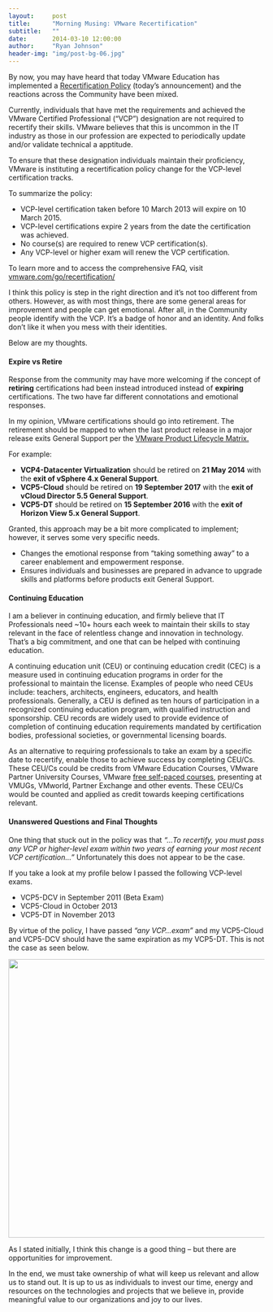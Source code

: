```yaml
---
layout:     post
title:      "Morning Musing: VMware Recertification"
subtitle:   ""
date:       2014-03-10 12:00:00
author:     "Ryan Johnson"
header-img: "img/post-bg-06.jpg"
---
```


<p>By now, you may have heard that today VMware Education has implemented a <a href="http://blogs.vmware.com/education/2014/03/new-recertification-policy-offers-growth-opportunities.html" onclick="_gaq.push(['_trackEvent', 'outbound-article', 'http://blogs.vmware.com/education/2014/03/new-recertification-policy-offers-growth-opportunities.html', 'Recertification Policy']);" title="ew Recertification Policy Offers Growth Opportunities"  target="_blank">Recertification Policy</a> (today&#8217;s announcement) and the reactions across the Community have been mixed.

<p>Currently, individuals that have met the requirements and achieved the VMware Certified Professional (&#8220;VCP&#8221;) designation are not required to recertify their skills. VMware believes that this is uncommon in the IT industry as those in our profession are expected to periodically update and/or validate technical a apptitude.

<p>To ensure that these designation individuals maintain their proficiency, VMware is instituting a recertification policy change for the VCP-level certification tracks.

<p>To summarize the policy:

<ul>
    <li>VCP-level certification taken before 10 March 2013 will expire on 10 March 2015.</li>
        <li>VCP-level certifications expire 2 years from the date the certification was achieved.</li>
    <li>No course(s) are required to renew VCP certification(s).</li>
    <li>Any VCP-level or higher exam will renew the VCP certification.</li>
</ul>

<p>To learn more and to access the comprehensive FAQ, visit <a href="http://www.vmware.com/go/recertification" onclick="_gaq.push(['_trackEvent', 'outbound-article', 'http://www.vmware.com/go/recertification', 'vmware.com/go/recertification/']);"  target="_blank">vmware.com/go/recertification/</a>

<p>I think this policy is step in the right direction and it&#8217;s not too different from others. However, as with most things, there are some general areas for improvement and people can get emotional. After all, in the Community people identify with the VCP. It&#8217;s a badge of honor and an identity. And folks don&#8217;t like it when you mess with their identities.

<p>Below are my thoughts.

<h4>Expire vs Retire</h4>

<p>Response from the community may have more welcoming if the concept of <strong>retiring</strong> certifications had been instead introduced instead of <strong>expiring</strong> certifications. The two have far different connotations and emotional responses.

<p>In my opinion, VMware certifications should go into retirement. The retirement should be mapped to when the last product release in a major release exits General Support per the <a href="https://www.vmware.com/files/pdf/support/Product-Lifecycle-Matrix.pdf" onclick="_gaq.push(['_trackEvent','download','https://www.vmware.com/files/pdf/support/Product-Lifecycle-Matrix.pdf']);" title="VMware Product Lifecycle Matrix"  target="_blank">VMware Product Lifecycle Matrix.</a>

<p>For example:

<ul>
    <li><strong>VCP4-Datacenter Virtualization</strong> should be retired on <strong>21 May 2014</strong> with the <strong>exit of vSphere 4.x General Support</strong>.</li>
    <li><strong>VCP5-Cloud</strong> should be retired on <strong>19 September 2017</strong> with the <strong>exit of vCloud Director 5.5 General Support</strong>.</li>
    <li><strong>VCP5-DT</strong> should be retired on <strong>15 September 2016</strong> with the <strong>exit of Horizon View 5.x General Support</strong>.</li>
</ul>

<p>Granted, this approach may be a bit more complicated to implement; however, it serves some very specific needs.

<ul>
    <li>Changes the emotional response from &#8220;taking something away&#8221; to a career enablement and empowerment response.</li>
    <li>Ensures individuals and businesses are prepared in advance to upgrade skills and platforms before products exit General Support.</li>
</ul>

<p>
<h4>Continuing Education</h4>

<p>I am a believer in continuing education, and firmly believe that IT Professionals need ~10+ hours each week to maintain their  skills to stay relevant in the face of relentless change and innovation in technology. That’s a big commitment, and one that can be helped with continuing education.

<p>A continuing education unit (CEU) or continuing education credit (CEC) is a measure used in  continuing education programs in order for the professional to maintain the license. Examples of people who need CEUs include: teachers, architects, engineers, educators, and health professionals. Generally, a CEU is defined as ten hours of participation in a recognized continuing education program, with qualified instruction and sponsorship. CEU records are widely used to provide evidence of completion of continuing education requirements mandated by certification bodies, professional societies, or governmental licensing boards.

<p>As an alternative to requiring professionals to take an exam by a specific date to recertify, enable those to achieve success by completing CEU/Cs. These CEU/Cs could be credits from VMware Education Courses, VMware Partner University Courses, VMware <a href="http://vmware.com/go/topfeeecourses" onclick="_gaq.push(['_trackEvent', 'outbound-article', 'http://vmware.com/go/topfeeecourses', 'free self-paced courses']);"  target="_blank">free self-paced courses</a>, presenting at VMUGs, VMworld, Partner Exchange and other events. These CEU/Cs would be counted and applied as credit towards keeping certifications relevant.

<h4>Unanswered Questions and Final Thoughts</h4>

<p>One thing that stuck out in the policy was that <em>&#8220;&#8230;To recertify, you must pass any VCP or higher-level exam within two years of earning your most recent VCP certification&#8230;&#8221; </em>Unfortunately this does not appear to be the case.

<p>If you take a look at my profile below I passed the following VCP-level exams.

<ul>
    <li>VCP5-DCV in September 2011 (Beta Exam)</li>
    <li>VCP5-Cloud in October 2013</li>
    <li>VCP5-DT in November 2013</li>
</ul>

<p>By virtue of the policy, I have passed<em> &#8220;any VCP&#8230;exam&#8221;</em> and my VCP5-Cloud and VCP5-DCV should have the same expiration as my VCP5-DT. This is not the case as seen below.

<p><img src="http://tenthirtyam.org/assets/Screen-Shot-2014-03-09-at-2.08.27-PM-1024x936.png" alt="" width="600" height="548" />

<p>As I stated initially, I think this change is a good thing &#8211;  but there are opportunities for improvement.

<p>In the end, we must take ownership of what will keep us relevant and allow us to stand out. It is up to us as individuals to invest our time, energy and resources on the technologies and projects that we believe in, provide meaningful value to our organizations and joy to our lives.